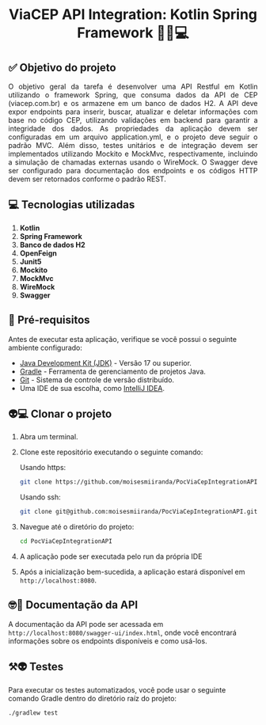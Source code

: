 <h1 align="center">
<p>ViaCEP API Integration: Kotlin Spring Framework 🚀🤓💻</p>
</h1>

## ✅ Objetivo do projeto
<p style="text-align: justify;"> O objetivo geral da tarefa é desenvolver uma API Restful em Kotlin utilizando o framework Spring, que consuma dados da API de CEP (viacep.com.br) e os armazene em um banco de dados H2. A API deve expor endpoints para inserir, buscar, atualizar e deletar informações com base no código CEP, utilizando validações em backend para garantir a integridade dos dados. As propriedades da aplicação devem ser configuradas em um arquivo application.yml, e o projeto deve seguir o padrão MVC. Além disso, testes unitários e de integração devem ser implementados utilizando Mockito e MockMvc, respectivamente, incluindo a simulação de chamadas externas usando o WireMock. O Swagger deve ser configurado para documentação dos endpoints e os códigos HTTP devem ser retornados conforme o padrão REST.</p>

## 💻 Tecnologias utilizadas

<ol>
  <li> <strong>Kotlin</strong></li>
  <li> <strong>Spring Framework</strong></li>
  <li> <strong>Banco de dados H2</strong></li>
  <li> <strong>OpenFeign</strong></li>
  <li> <strong>Junit5</strong></li>
  <li> <strong>Mockito</strong></li>
  <li> <strong>MockMvc</strong></li>
  <li> <strong>WireMock</strong></li>
  <li> <strong>Swagger</strong></li>
</ol>

## 📒 Pré-requisitos

Antes de executar esta aplicação, verifique se você possui o seguinte ambiente configurado:

- [Java Development Kit (JDK)](https://www.oracle.com/java/technologies/javase-downloads.html) - Versão 17 ou superior.
- [Gradle](https://gradle.org//) - Ferramenta de gerenciamento de projetos Java.
- [Git](https://git-scm.com/) - Sistema de controle de versão distribuído.
- Uma IDE de sua escolha, como [IntelliJ IDEA](https://www.jetbrains.com/idea/).

## 👽💻 Clonar o projeto

1. Abra um terminal.

2. Clone este repositório executando o seguinte comando:

    Usando https:
    ```bash
    git clone https://github.com/moisesmiiranda/PocViaCepIntegrationAPI.git
    ```
    Usando ssh:
    ```bash
    git clone git@github.com:moisesmiiranda/PocViaCepIntegrationAPI.git
    ```

3. Navegue até o diretório do projeto:

    ```bash
    cd PocViaCepIntegrationAPI
    ```

4. A aplicação pode ser executada pelo run da própria IDE

5. Após a inicialização bem-sucedida, a aplicação estará disponível em `http://localhost:8080`.

## 🤓📗 Documentação da API

A documentação da API pode ser acessada em `http://localhost:8080/swagger-ui/index.html`, onde você encontrará informações sobre os endpoints disponíveis e como usá-los.

## ⚒️👽 Testes

Para executar os testes automatizados, você pode usar o seguinte comando Gradle dentro do diretório raíz do projeto:
```bash
./gradlew test
```
